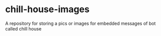 # chill-house-images
A repository for storing a pics or images for embedded messages of bot called chill house 
